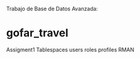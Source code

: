 Trabajo de Base de Datos Avanzada:

# gofar_travel
Assigment1 Tablespaces users roles profiles RMAN
